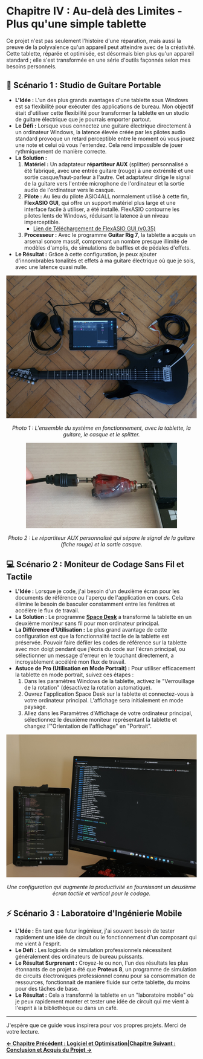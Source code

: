 # Chapitre IV : Au-delà des Limites - Plus qu'une simple tablette


Ce projet n'est pas seulement l'histoire d'une réparation, mais aussi la preuve de la polyvalence qu'un appareil peut atteindre avec de la créativité. Cette tablette, réparée et optimisée, est désormais bien plus qu'un appareil standard ; elle s'est transformée en une série d'outils façonnés selon mes besoins personnels.

## 🎸 Scénario 1 : Studio de Guitare Portable

*   **L'Idée :** L'un des plus grands avantages d'une tablette sous Windows est sa flexibilité pour exécuter des applications de bureau. Mon objectif était d'utiliser cette flexibilité pour transformer la tablette en un studio de guitare électrique que je pourrais emporter partout.
*   **Le Défi :** Lorsque vous connectez une guitare électrique directement à un ordinateur Windows, la latence élevée créée par les pilotes audio standard provoque un retard perceptible entre le moment où vous jouez une note et celui où vous l'entendez. Cela rend impossible de jouer rythmiquement de manière correcte.
*   **La Solution :**
    1.  **Matériel :** Un adaptateur **répartiteur AUX** (splitter) personnalisé a été fabriqué, avec une entrée guitare (rouge) à une extrémité et une sortie casque/haut-parleur à l'autre. Cet adaptateur dirige le signal de la guitare vers l'entrée microphone de l'ordinateur et la sortie audio de l'ordinateur vers le casque.
    2.  **Pilote :** Au lieu du pilote ASIO4ALL normalement utilisé à cette fin, **FlexASIO GUI**, qui offre un support matériel plus large et une interface facile à utiliser, a été installé. FlexASIO contourne les pilotes lents de Windows, réduisant la latence à un niveau imperceptible.
        *   [Lien de Téléchargement de FlexASIO GUI (v0.35)](https://github.com/flipswitchingmonkey/FlexASIO_GUI/releases/download/v0.35/FlexASIO.GUIInstaller_0.35.exe)
    3.  **Processeur :** Avec le programme **Guitar Rig 7**, la tablette a acquis un arsenal sonore massif, comprenant un nombre presque illimité de modèles d'amplis, de simulations de baffles et de pédales d'effets.
*   **Le Résultat :** Grâce à cette configuration, je peux ajouter d'innombrables tonalités et effets à ma guitare électrique où que je sois, avec une latence quasi nulle.

<p align="center">
  <img src="../../assets/images/guitar_and_tablet_setup_birdview_photo.jpg" width="750">
</p>
<p align="center">
  <i>Photo 1 : L'ensemble du système en fonctionnement, avec la tablette, la guitare, le casque et le splitter.</i>
</p>

<p align="center">
  <img src="../../assets/images/aux_splitter_gitar_and_speaker.jpg" width="400">
</p>
<p align="center">
  <i>Photo 2 : Le répartiteur AUX personnalisé qui sépare le signal de la guitare (fiche rouge) et la sortie casque.</i>
</p>


## 💻 Scénario 2 : Moniteur de Codage Sans Fil et Tactile

*   **L'Idée :** Lorsque je code, j'ai besoin d'un deuxième écran pour les documents de référence ou l'aperçu de l'application en cours. Cela élimine le besoin de basculer constamment entre les fenêtres et accélère le flux de travail.
*   **La Solution :** Le programme **[Space Desk](https://www.spacedesk.net/)** a transformé la tablette en un deuxième moniteur sans fil pour mon ordinateur principal.
*   **La Différence d'Utilisation :** Le plus grand avantage de cette configuration est que la fonctionnalité tactile de la tablette est préservée. Pouvoir faire défiler les codes de référence sur la tablette avec mon doigt pendant que j'écris du code sur l'écran principal, ou sélectionner un message d'erreur en le touchant directement, a incroyablement accéléré mon flux de travail.
*   **Astuce de Pro (Utilisation en Mode Portrait) :** Pour utiliser efficacement la tablette en mode portrait, suivez ces étapes :
    1.  Dans les paramètres Windows de la tablette, activez le "Verrouillage de la rotation" (désactivez la rotation automatique).
    2.  Ouvrez l'application Space Desk sur la tablette et connectez-vous à votre ordinateur principal. L'affichage sera initialement en mode paysage.
    3.  Allez dans les Paramètres d'Affichage de votre ordinateur principal, sélectionnez le deuxième moniteur représentant la tablette et changez l'"Orientation de l'affichage" en "Portrait".

<p align="center">
  <img src="../../assets/images/tablet_as_a_second_monitor.jpg" width="700">
</p>
<p align="center">
  <i>Une configuration qui augmente la productivité en fournissant un deuxième écran tactile et vertical pour le codage.</i>
</p>

## ⚡ Scénario 3 : Laboratoire d'Ingénierie Mobile

*   **L'Idée :** En tant que futur ingénieur, j'ai souvent besoin de tester rapidement une idée de circuit ou le fonctionnement d'un composant qui me vient à l'esprit.
*   **Le Défi :** Les logiciels de simulation professionnels nécessitent généralement des ordinateurs de bureau puissants.
*   **Le Résultat Surprenant :** Croyez-le ou non, l'un des résultats les plus étonnants de ce projet a été que **Proteus 8**, un programme de simulation de circuits électroniques professionnel connu pour sa consommation de ressources, fonctionnait de manière fluide sur cette tablette, du moins pour des tâches de base.
*   **Le Résultat :** Cela a transformé la tablette en un "laboratoire mobile" où je peux rapidement monter et tester une idée de circuit qui me vient à l'esprit à la bibliothèque ou dans un café.

---
J'espère que ce guide vous inspirera pour vos propres projets. Merci de votre lecture.

 **[← Chapitre Précédent : Logiciel et Optimisation](./3_Logiciel_et_Optimisation.md)|[Chapitre Suivant : Conclusion et Acquis du Projet →](./5_Conclusion_et_Acquis.md)**

